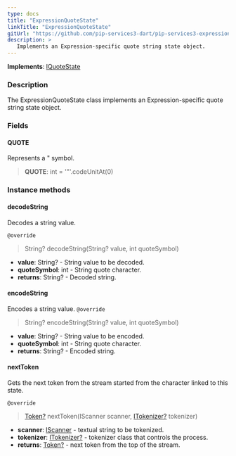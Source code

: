 ```yaml
---
type: docs
title: "ExpressionQuoteState"
linkTitle: "ExpressionQuoteState"
gitUrl: "https://github.com/pip-services3-dart/pip-services3-expressions-dart"
description: > 
   Implements an Expression-specific quote string state object.
---
```


**Implements**: [IQuoteState](../../../tokenizers/iquote_state)

### Description

The ExpressionQuoteState class implements an Expression-specific quote string state object.

### Fields

<span class="hide-title-link">

#### QUOTE
Represents a " symbol.
> **QUOTE**: int = '"'.codeUnitAt(0)

</span>

### Instance methods

#### decodeString
Decodes a string value.

`@override`
> String? decodeString(String? value, int quoteSymbol)

- **value**: String? - String value to be decoded.
- **quoteSymbol**: int - String quote character.
- **returns**: String? - Decoded string.

#### encodeString
Encodes a string value.
`@override`
> String? encodeString(String? value, int quoteSymbol)

- **value**: String? - String value to be encoded.
- **quoteSymbol**: int - String quote character.
- **returns**: String? - Encoded string.



#### nextToken
Gets the next token from the stream started from the character linked to this state.

`@override`
> [Token?](../../../tokenizers/token) nextToken(IScanner scanner, [ITokenizer?](../../../tokenizers/itokenizer) tokenizer)

- **scanner**: [IScanner](../../../io/iscanner) - textual string to be tokenized.
- **tokenizer**: [ITokenizer?](../../../tokenizers/itokenizer) - tokenizer class that controls the process.
- **returns**: [Token?](../../../tokenizers/token) - next token from the top of the stream.



